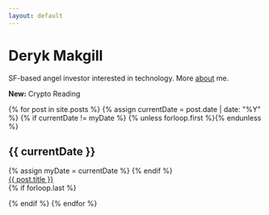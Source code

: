 ```yaml
---
layout: default
---
```


# Deryk Makgill

SF-based angel investor interested in technology. More [about](/about) me.

**New:** Crypto Reading

<section class="archive-post-list">

   {% for post in site.posts %}
       {% assign currentDate = post.date | date: "%Y" %}
       {% if currentDate != myDate %}
           {% unless forloop.first %}</ul>{% endunless %}
           <h1>{{ currentDate }}</h1>
           <ul style="list-style: none; padding-left: 0px;">
           {% assign myDate = currentDate %}
       {% endif %}
       <li><a href="{{ post.url }}">{{ post.title }}</a></li>
       {% if forloop.last %}</ul>{% endif %}
   {% endfor %}

</section>

